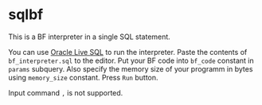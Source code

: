 # sqlbf
This is a BF interpreter in a single SQL statement.

You can use [Oracle Live SQL](https://livesql.oracle.com/) to run the interpreter.
Paste the contents of `bf_interpreter.sql` to the editor.
Put your BF code into `bf_code` constant in `params` subquery.
Also specify the memory size of your programm in bytes using `memory_size` constant.
Press `Run` button.

Input command `,` is not supported.
